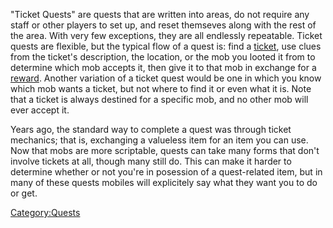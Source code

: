 "Ticket Quests" are quests that are written into areas, do not require
any staff or other players to set up, and reset themseves along with the
rest of the area. With very few exceptions, they are all endlessly
repeatable. Ticket quests are flexible, but the typical flow of a quest
is: find a [ticket](:Category:_Tickets.md "wikilink"), use clues from
the ticket's description, the location, or the mob you looted it from to
determine which mob accepts it, then give it to that mob in exchange for
a [reward](:Category:_Ticket_Quest_Rewards.md "wikilink"). Another
variation of a ticket quest would be one in which you know which mob
wants a ticket, but not where to find it or even what it is. Note that a
ticket is always destined for a specific mob, and no other mob will ever
accept it.

Years ago, the standard way to complete a quest was through ticket
mechanics; that is, exchanging a valueless item for an item you can use.
Now that mobs are more scriptable, quests can take many forms that don't
involve tickets at all, though many still do. This can make it harder to
determine whether or not you're in posession of a quest-related item,
but in many of these quests mobiles will explicitely say what they want
you to do or get.

[Category:Quests](Category:Quests "wikilink")
